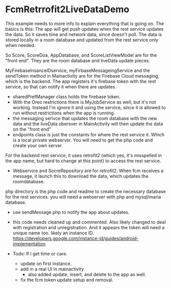 FcmRetrrofit2LiveDataDemo
===========

This example needs to more info to explain everything that is going on.
The basics is this:  The app will get push updates when the rest service updates the data.
So it saves time and network data, since doesn't poll.  The data is stored locally in a room database and updated from the rest service only when needed.

So Score, ScoreDoa, AppDatabase, and ScoreListViewModel  are for the "front end".
They are the room database and liveData update pieces.


MyFirebaseInsanceIDservice, myFirbaseMessageingService and the sendToken method in Mainactivity are for the Firebase Cloud messaging, which is the backend.  The app registers it's
 firebase token with the rest service, so that can notify it when there are updates.
 * sharedPrefManager class holds the firebase token.
 * With the Oreo restrictions there is MyJobService as well, but it's not working.   Instead I'm ignore it and using the service, since it is allowed to run without restrictions when the app is running.
 * the messaging serivce that updates the room database with the new data and the liveData obersver in MainActivity will then update the data on the "front end"
 * endpoints class is just the constants for where the rest service it.  Which is a local private webserver.  You will need to get the php code and create your own server.
 
For the backend rest service, it uses retrofit2 (which yes, it's misspelled in the app name, but hard to change at this point) to access the rest service.
 * Webservice and SocreRepository are for retrofit2.   When fcm receives a message, it launch this to download the data, which updates the roomdatabase.
 
 
php directory is the php code and readme to create the necessary database for the rest services.  you will need a webserver with php and mysql/maria database.
  * use sendMessage.php to notify the app about updates.  
  * this code needs cleaned up and commented.  Also likely changed to deal with registration and unregistration.  And it appears the token will need a unique name too.  likely an instance ID. https://developers.google.com/instance-id/guides/android-implementation
  
* Todo:  If I get time or care.
  * update on first instance.
  * add in a real UI in mainactivity
    * also added update, insert, and delete to the app as well.
  * fix the fcm token update setup and removal.




